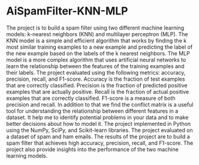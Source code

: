 # AiSpamFilter-KNN-MLP
The project is to build a spam filter using two different machine learning models: k-nearest neighbors (KNN) and multilayer perceptron (MLP). 
The KNN model is a simple and efficient algorithm that works by finding the k most similar training examples to a new example and predicting the label of the new example based on the labels of the k nearest neighbors.
 The MLP model is a more complex algorithm that uses artificial neural networks to learn the relationship between the features of the training examples and their labels.
The project evaluated using the following metrics: accuracy, precision, recall, and F1-score. Accuracy is the fraction of test examples that are correctly classified. Precision is the fraction of predicted positive examples that are actually positive. Recall is the fraction of actual positive examples that are correctly classified. F1-score is a measure of both precision and recall.
In addition to that we find the conflict matrix is a useful tool for understanding the relationship between different features in a dataset. It help me to identify potential problems in your data and to make better decisions about how to model it.
The project implemented in Python using the NumPy, SciPy, and Scikit-learn libraries. The project evaluated on a dataset of spam and ham emails.
The results of the project are to build a spam filter that achieves high accuracy, precision, recall, and F1-score. The project also provide insights into the performance of the two machine learning models.
